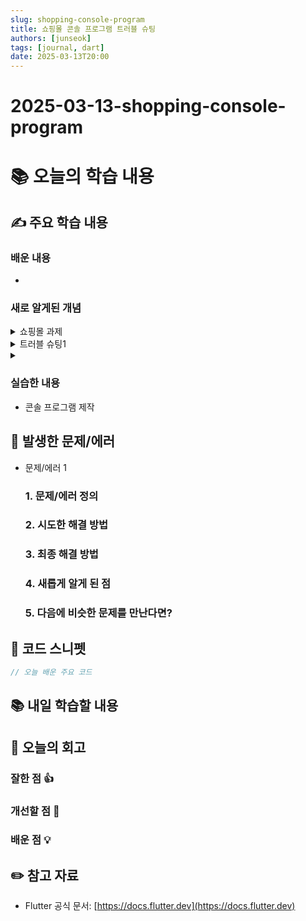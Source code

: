 ```yaml
---
slug: shopping-console-program
title: 쇼핑몰 콘솔 프로그램 트러블 슈팅
authors: [junseok]
tags: [journal, dart]
date: 2025-03-13T20:00
---
```


# 2025-03-13-shopping-console-program

# 📚 오늘의 학습 내용

## ✍️ 주요 학습 내용

### 배운 내용

-

### 새로 알게된 개념

<details>
<summary>쇼핑몰 과제</summary>
<div markdown="1">

`tryParse()`

- 성공시 정수 변환 → 실패시 `null` 반환
- ?? 연산자로 0을 반환 처리 가능

</div>
</details>

<details>
<summary>트러블 슈팅1</summary>
<div markdown="1">

```dart
// error message
수량 : 2
Unhandled exception:
Bad state: No element
#0      Iterable.first (dart:core/iterable.dart:645:7)
#1      ShoppingMall.addToCart (file:///Users/junseokyang/Desktop/project/flutter/assignment/consoleShoppingMall/consoleShoppingMall.dart:29:66)
#2      main (file:///Users/junseokyang/Desktop/project/flutter/assignment/consoleShoppingMall/consoleShoppingMall.dart:139:24)
#3      _delayEntrypointInvocation.<anonymous closure> (dart:isolate-patch/isolate_patch.dart:315:19)
#4      _RawReceivePort._handleMessage (dart:isolate-patch/isolate_patch.dart:194:12)
```

- 수량을 입력하면 에러가 나온다.

```dart
product.name: 셔츠 productName: 반바지
== false
product.name: 원피스 productName: 반바지
== false
product.name: 반팔티 productName: 반바지
== false
product.name: 반바지 productName: 반바지
== false
```

</div>
</details>

<details>
<summary></summary>
<div markdown="1">
</div>
</details>

### 실습한 내용

- 콘솔 프로그램 제작

## 🚨 발생한 문제/에러

- 문제/에러 1
  ### 1. 문제/에러 정의
  ### 2. 시도한 해결 방법
  ### 3. 최종 해결 방법
  ### 4. 새롭게 알게 된 점
  ### 5. 다음에 비슷한 문제를 만난다면?

## 📝 코드 스니펫

```dart
// 오늘 배운 주요 코드

```

## 📚 내일 학습할 내용

## 💭 오늘의 회고

### 잘한 점 👍

### 개선할 점 🔨

### 배운 점 💡

## ✏️ 참고 자료

- Flutter 공식 문서: [https://docs.flutter.dev](https://docs.flutter.dev)
